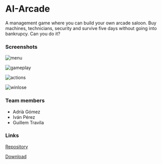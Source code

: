 # AI-Arcade

A management game where you can build your own arcade saloon. Buy machines, technicians, security and survive five days without going into bankrupcy. Can you do it?

### Screenshots

![menu](http://i.imgur.com/RXhHoNh.png)

![gameplay](http://i.imgur.com/GIhgbmf.png)

![actions](http://i.imgur.com/Vs2JH7K.png)

![winlose](http://i.imgur.com/f1BxPe7.png)

### Team members

* Adrià Gómez 
* Iván Pérez
* Guillem Travila

### Links

[Repository](https://github.com/traguill/AI-Arcade)

[Download](https://github.com/traguill/AI-Arcade/releases) 

